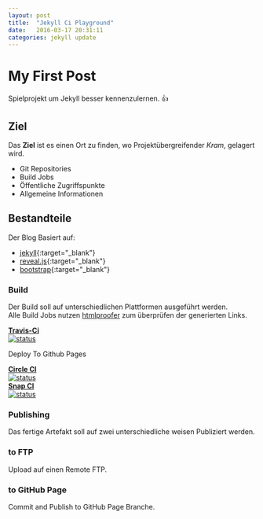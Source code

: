 ```yaml
---
layout: post
title:  "Jekyll Ci Playground"
date:   2016-03-17 20:31:11
categories: jekyll update
---
```


# My First Post
 
 Spielprojekt um Jekyll besser kennenzulernen. :+1:  

## Ziel
 
 Das **Ziel** ist es einen Ort zu finden, wo Projektübergreifender *Kram*, gelagert wird.

 * Git Repositories
 * Build Jobs
 * Öffentliche Zugriffspunkte
 * Allgemeine Informationen
  
  
## Bestandteile

 Der Blog Basiert auf:

 * [jekyll](https://jekyllrb.com/){:target="_blank"}
 * [reveal.js](http://lab.hakim.se/reveal-js/){:target="_blank"}
 * [bootstrap](https://getbootstrap.com/){:target="_blank"} 
 
### Build
 
 Der Build soll auf unterschiedlichen Plattformen ausgeführt werden.  
 Alle Build Jobs nutzen [htmlproofer](https://github.com/gjtorikian/html-proofer) zum überprüfen der generierten Links.
 
<div class="row">
	<div class="col-sm-4">
	<div>
    <strong><a href= "https://travis-ci.org/" >Travis-Ci</a></strong>
    </div>
    <div>
      <a href="https://travis-ci.org/nolte/jekyll-site"><img src="https://travis-ci.org/nolte/jekyll-site.svg?branch=master" alt="status" ></a>
    </div>
    <div>
    <p> Deploy To Github Pages</p>
    </div>
    </div>
	<div class="col-sm-4">
	<div>
    <strong><a href= "https://circleci.com/" >Circle CI</a></strong>
    </div>
    <div>
    <a href="https://circleci.com/gh/nolte/jekyll-site/tree/master"><img src="https://circleci.com/gh/nolte/jekyll-site.svg?style=shield&circle-token=:circle-token" alt="status"></a>
    </div>
    </div>
	<div class="col-sm-4">
	<div>
    <strong><a href= "https://snap-ci.com/" >Snap CI</a></strong>
    </div>
    <div>
    <a href="https://snap-ci.com/nolte/jekyll-site/branch/master"><img src="https://snap-ci.com/nolte/jekyll-site/branch/master/build_image" alt="status"></a>
    </div>
    </div>
</div>


### Publishing
 
 Das fertige Artefakt soll auf zwei unterschiedliche weisen Publiziert werden.
 

### to FTP

 Upload auf einen Remote FTP.

### to GitHub Page

 Commit and Publish to GitHub Page Branche.

